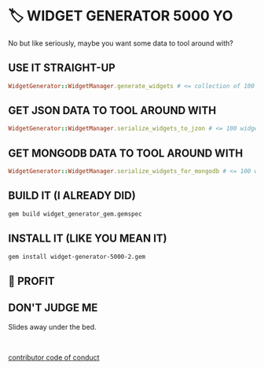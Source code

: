 # 🏷 WIDGET GENERATOR 5000 YO

No but like seriously, maybe you want some data to tool around with?


## USE IT STRAIGHT-UP

````ruby
WidgetGenerator::WidgetManager.generate_widgets # <= collection of 100 widgets!
````

## GET JSON DATA TO TOOL AROUND WITH

````ruby
WidgetGenerator::WidgetManager.serialize_widgets_to_jzon # <= 100 widgets serializes to json!
````

## GET MONGODB DATA TO TOOL AROUND WITH

````ruby
WidgetGenerator::WidgetManager.serialize_widgets_for_mongodb # <= 100 widgets serialized for MongoDB!
````

## BUILD IT (I ALREADY DID)

````bash
gem build widget_generator_gem.gemspec
````

## INSTALL IT (LIKE YOU MEAN IT)

````bash
gem install widget-generator-5000-2.gem
````

## 🤑 PROFIT

## DON'T JUDGE ME

Slides away under the bed.

<br>

[contributor code of conduct](CODE_OF_CONDUCT.md)

